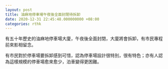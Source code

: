 ```yaml
---
layout: post
title: 油麻地停車場午夜後全面封閉待拆卸
date: 2020-12-31 22:45:48.000000000 +08:00
categories: rthk
---
```


有五十年歷史的油麻地停車場大廈，午夜後全面封閉，大廈將會拆卸，有市民專程前來影相留念。

有市民對於停車場要拆卸感到可惜，認為停車場設計很特別，很有特色；亦有人認為這樣規模的停車場愈來愈少，泊車變得更困難。
